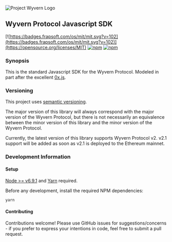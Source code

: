 ![Project Wyvern Logo](https://media.githubusercontent.com/media/ProjectWyvern/wyvern-branding/master/logo/logo-square-red-transparent-200x200.png?raw=true "Project Wyvern Logo")

## Wyvern Protocol Javascript SDK

[![https://badges.frapsoft.com/os/mit/mit.svg?v=102](https://badges.frapsoft.com/os/mit/mit.svg?v=102)](https://opensource.org/licenses/MIT) [![npm](https://img.shields.io/npm/v/wyvern-js.svg)](https://www.npmjs.com/package/wyvern-js) [![npm](https://img.shields.io/npm/dt/wyvern-js.svg)](https://www.npmjs.com/package/wyvern-js)

### Synopsis

This is the standard Javascript SDK for the Wyvern Protocol. Modeled in part after the excellent [0x.js](https://github.com/0xProject/0x.js).

### Versioning

This project uses [semantic versioning](https://semver.org/).

The major version of this library will always correspond with the major version of the Wyvern Protocol, but there is not necessarily an equivalence between the minor version of this library and the minor version of the Wyvern Protocol.

Currently, the latest version of this library supports Wyvern Protocol v2. v2.1 support will be added as soon as v2.1 is deployed to the Ethereum mainnet.

### Development Information

#### Setup

[Node >= v6.9.1](https://nodejs.org/en/) and [Yarn](https://yarnpkg.com/en/) required.

Before any development, install the required NPM dependencies:

```bash
yarn
```

#### Contributing

Contributions welcome! Please use GitHub issues for suggestions/concerns - if you prefer to express your intentions in code, feel free to submit a pull request.
